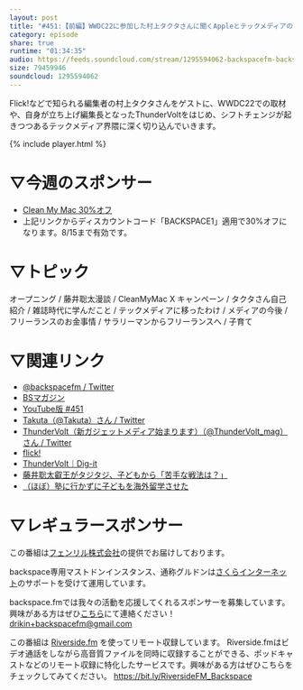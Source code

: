 ```yaml
---
layout: post
title: "#451:【前編】WWDC22に参加した村上タクタさんに聞くAppleとテックメディアのこれから"
category: episode
share: true
runtime: "01:34:35"
audio: https://feeds.soundcloud.com/stream/1295594062-backspacefm-backspacefm-451-1.mp3
size: 79459946
soundcloud: 1295594062
---
```


Flick!などで知られる編集者の村上タクタさんをゲストに、WWDC22での取材や、自身が立ち上げ編集長となったThunderVoltをはじめ、シフトチェンジが起きつつあるテックメディア界隈に深く切り込んでいきます。

{% include player.html %}

# ▽今週のスポンサー
* [Clean My Mac 30%オフ](http://bit.ly/37DOSWq)
* 上記リンクからディスカウントコード「BACKSPACE1」適用で30%オフになります。8/15まで有効です。
 
# ▽トピック
オープニング / 藤井聡太漫談 / CleanMyMac X キャンペーン / タクタさん自己紹介 / 雑誌時代に学んだこと / テックメディアに移ったわけ / メディアの今後 / フリーランスのお金事情 / サラリーマンからフリーランスへ / 子育て

# ▽関連リンク
* [@backspacefm / Twitter](https://twitter.com/backspacefm)
* [BSマガジン](https://backspace.fm/bsm/)
* [YouTube版 #451](https://backspace.fm/bsm451/)
* [Takuta（@Takuta）さん / Twitter](https://twitter.com/Takuta)
* [ThunderVolt（新ガジェットメディア始まります）（@ThunderVolt_mag）さん / Twitter](https://twitter.com/ThunderVolt_mag)
* [flick!](https://funq.jp/flick)
* [ThunderVolt｜Dig-it](https://dig-it.media/thundervolt/)
* [藤井聡太叡王がタジタジ、子どもから「苦手な戦法は？」](https://www.youtube.com/watch?v=mlRVrq4FsWc)
* [（ほぼ）塾に行かずに子どもを海外留学させた](https://www.beyondmag.jp/posts/463)


# ▽レギュラースポンサー
この番組は[フェンリル株式会社](https://www.fenrir-inc.com/jp/)の提供でお届けしております。

backspace専用マストドンインスタンス、通称グルドンは[さくらインターネット](https://www.sakura.ad.jp/)のサポートを受けて運用しています。

backspace.fmでは我々の活動を応援してくれるスポンサーを募集しています。興味がある方はぜひ[こちら](mailto:drikin+backspacefm@gmail.com)にて連絡ください！
drikin+backspacefm@gmail.com

この番組は [Riverside.fm](https://bit.ly/RiversideFM_Backspace) を使ってリモート収録しています。
Riverside.fmはビデオ通話をしながら高音質ファイルを同時に収録することができる、ポッドキャストなどのリモート収録に特化したサービスです。興味がある方はぜひこちらをチェックしてみてください。
https://bit.ly/RiversideFM_Backspace
